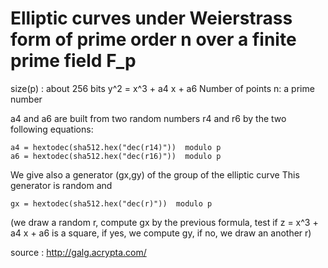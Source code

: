 # Elliptic curves under Weierstrass form of prime order n over a finite prime field F_p

size(p) : about 256 bits
y^2 = x^3 + a4 x + a6
Number of points n: a prime number

a4 and a6 are built from two random numbers r4 and r6 by the two following equations:
```
a4 = hextodec(sha512.hex("dec(r14)"))  modulo p
a6 = hextodec(sha512.hex("dec(r16)"))  modulo p
```

We give also a generator (gx,gy) of the group of the elliptic curve
This generator is random and 
```
gx = hextodec(sha512.hex("dec(r)"))  modulo p
```

(we draw a random r, compute gx by the previous formula, test if z = x^3 + a4 x + a6
is a square, if yes, we compute gy, if no, we draw an another r)

source : http://galg.acrypta.com/
